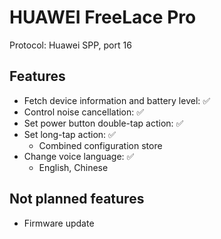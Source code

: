 # HUAWEI FreeLace Pro

Protocol: Huawei SPP, port 16

## Features

- Fetch device information and battery level: ✅
- Control noise cancellation: ✅
- Set power button double-tap action: ✅
- Set long-tap action: ✅
  - Combined configuration store
- Change voice language: ✅
  - English, Chinese

## Not planned features

- Firmware update
